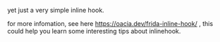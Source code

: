 yet just a very simple inline hook.

for more infomation, see here https://oacia.dev/frida-inline-hook/ , this could help you learn some interesting tips about inlinehook.